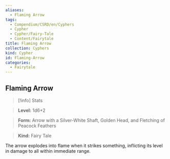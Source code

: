 ```yaml
---
aliases:
  - Flaming Arrow
tags:
  - Compendium/CSRD/en/Cyphers
  - Cypher
  - Cypher/Fairy-Tale
  - Content/Fairytale
title: Flaming Arrow
collection: Cyphers
kind: Cypher
id: Flaming-Arrow
categories:
  - Fairytale
---
```

## Flaming Arrow    
>[!info] Stats    
> **Level:** 1d6+2    
> **Form:** Arrow with a Silver-White Shaft, Golden Head, and Fletching of Peacock Feathers    
> **Kind:** Fairy Tale  
    
The arrow explodes into flame when it strikes something, inflicting its level in damage to all within immediate range.
